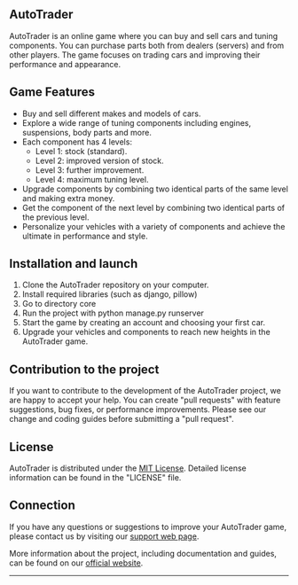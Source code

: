 ## AutoTrader

AutoTrader is an online game where you can buy and sell cars and tuning components. You can purchase parts both from dealers (servers) and from other players. The game focuses on trading cars and improving their performance and appearance.

## Game Features

- Buy and sell different makes and models of cars.
- Explore a wide range of tuning components including engines, suspensions, body parts and more.
- Each component has 4 levels:
  - Level 1: stock (standard).
  - Level 2: improved version of stock.
  - Level 3: further improvement.
  - Level 4: maximum tuning level.
- Upgrade components by combining two identical parts of the same level and making extra money.
- Get the component of the next level by combining two identical parts of the previous level.
- Personalize your vehicles with a variety of components and achieve the ultimate in performance and style.

## Installation and launch

1. Clone the AutoTrader repository on your computer.
2. Install required libraries (such as django, pillow)
3. Go to directory core
4. Run the project with python manage.py runserver
5. Start the game by creating an account and choosing your first car.
6. Upgrade your vehicles and components to reach new heights in the AutoTrader game.

## Contribution to the project

If you want to contribute to the development of the AutoTrader project, we are happy to accept your help. You can create "pull requests" with feature suggestions, bug fixes, or performance improvements. Please see our change and coding guides before submitting a "pull request".

## License

AutoTrader is distributed under the [MIT License](https://opensource.org/licenses/MIT). Detailed license information can be found in the "LICENSE" file.

## Connection

If you have any questions or suggestions to improve your AutoTrader game, please contact us by visiting our [support web page](https://www.autotradergame.com/support).

More information about the project, including documentation and guides, can be found on our [official website](https://www.autotradergame.com).

---
